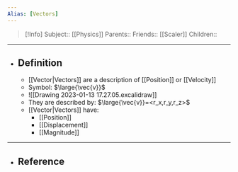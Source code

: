 ```yaml
---
Alias: [Vectors]
---
```

> [!Info]
> Subject:: [[Physics]]
> Parents:: 
> Friends:: [[Scaler]]
> Children:: 
---
- ## Definition
	- [[Vector|Vectors]] are a description of [[Position]] or [[Velocity]]
	- Symbol: $\large{\vec{v}}$
	- ![[Drawing 2023-01-13 17.27.05.excalidraw]]
	- They are described by: $\large{\vec{v}}=<r_x,r_y,r_z>$
	- [[Vector|Vectors]] have:
		- [[Position]]
		- [[Displacement]]
		- [[Magnitude]]
---
- ## Reference
